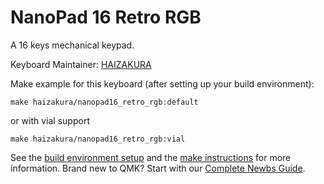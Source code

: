 # NanoPad 16 Retro RGB

A 16 keys mechanical keypad.

Keyboard Maintainer: [HAIZAKURA](https://github.com/HAIZAKURA)

Make example for this keyboard (after setting up your build environment):

```
make haizakura/nanopad16_retro_rgb:default
```

or with vial support

```
make haizakura/nanopad16_retro_rgb:vial
```

See the [build environment setup](https://docs.qmk.fm/#/getting_started_build_tools) and the [make instructions](https://docs.qmk.fm/#/getting_started_make_guide) for more information. Brand new to QMK? Start with our [Complete Newbs Guide](https://docs.qmk.fm/#/newbs).
